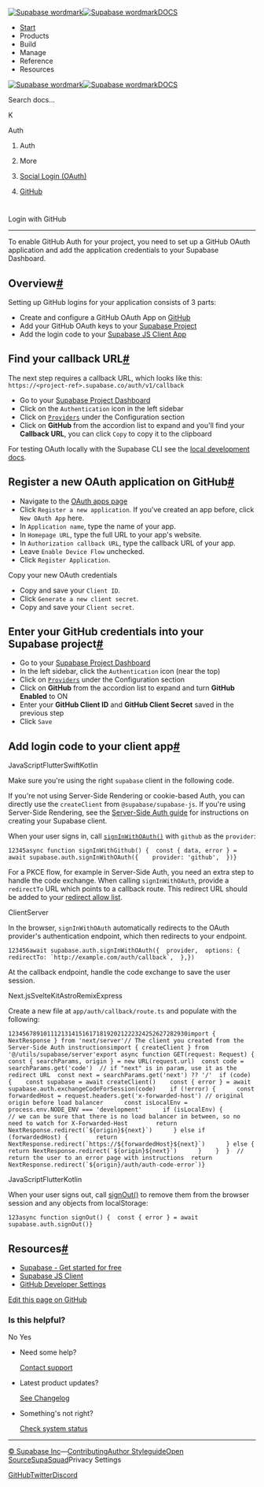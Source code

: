 [![Supabase wordmark](https://supabase.com/docs/_next/image?url=%2Fdocs%2Fsupabase-dark.svg&w=256&q=75&dpl=dpl_5BYG5BkQhU19GEfZfhcgAbeGcRQo)![Supabase wordmark](https://supabase.com/docs/_next/image?url=%2Fdocs%2Fsupabase-light.svg&w=256&q=75&dpl=dpl_5BYG5BkQhU19GEfZfhcgAbeGcRQo)DOCS](https://supabase.com/docs)

-   [Start](https://supabase.com/docs/guides/getting-started)
-   Products
-   Build
-   Manage
-   Reference
-   Resources

[![Supabase wordmark](https://supabase.com/docs/_next/image?url=%2Fdocs%2Fsupabase-dark.svg&w=256&q=75&dpl=dpl_5BYG5BkQhU19GEfZfhcgAbeGcRQo)![Supabase wordmark](https://supabase.com/docs/_next/image?url=%2Fdocs%2Fsupabase-light.svg&w=256&q=75&dpl=dpl_5BYG5BkQhU19GEfZfhcgAbeGcRQo)DOCS](https://supabase.com/docs)

Search docs...

K

Auth

1.  Auth

3.  More

5.  [Social Login (OAuth)](https://supabase.com/docs/guides/auth/social-login)

7.  [GitHub](https://supabase.com/docs/guides/auth/social-login/auth-github)

# 

Login with GitHub

* * *

To enable GitHub Auth for your project, you need to set up a GitHub OAuth application and add the application credentials to your Supabase Dashboard.

## Overview[#](#overview)

Setting up GitHub logins for your application consists of 3 parts:

-   Create and configure a GitHub OAuth App on [GitHub](https://github.com)
-   Add your GitHub OAuth keys to your [Supabase Project](https://supabase.com/dashboard)
-   Add the login code to your [Supabase JS Client App](https://github.com/supabase/supabase-js)

## Find your callback URL[#](#find-your-callback-url)

The next step requires a callback URL, which looks like this: `https://<project-ref>.supabase.co/auth/v1/callback`

-   Go to your [Supabase Project Dashboard](https://supabase.com/dashboard)
-   Click on the `Authentication` icon in the left sidebar
-   Click on [`Providers`](https://supabase.com/dashboard/project/_/auth/providers) under the Configuration section
-   Click on **GitHub** from the accordion list to expand and you'll find your **Callback URL**, you can click `Copy` to copy it to the clipboard

For testing OAuth locally with the Supabase CLI see the [local development docs](https://supabase.com/docs/guides/cli/local-development#use-auth-locally).

## Register a new OAuth application on GitHub[#](#register-a-new-oauth-application-on-github)

-   Navigate to the [OAuth apps page](https://github.com/settings/developers)
-   Click `Register a new application`. If you've created an app before, click `New OAuth App` here.
-   In `Application name`, type the name of your app.
-   In `Homepage URL`, type the full URL to your app's website.
-   In `Authorization callback URL`, type the callback URL of your app.
-   Leave `Enable Device Flow` unchecked.
-   Click `Register Application`.

Copy your new OAuth credentials

-   Copy and save your `Client ID`.
-   Click `Generate a new client secret`.
-   Copy and save your `Client secret`.

## Enter your GitHub credentials into your Supabase project[#](#enter-your-github-credentials-into-your-supabase-project)

-   Go to your [Supabase Project Dashboard](https://supabase.com/dashboard)
-   In the left sidebar, click the `Authentication` icon (near the top)
-   Click on [`Providers`](https://supabase.com/dashboard/project/_/auth/providers) under the Configuration section
-   Click on **GitHub** from the accordion list to expand and turn **GitHub Enabled** to ON
-   Enter your **GitHub Client ID** and **GitHub Client Secret** saved in the previous step
-   Click `Save`

## Add login code to your client app[#](#add-login-code-to-your-client-app)

JavaScriptFlutterSwiftKotlin

Make sure you're using the right `supabase` client in the following code.

If you're not using Server-Side Rendering or cookie-based Auth, you can directly use the `createClient` from `@supabase/supabase-js`. If you're using Server-Side Rendering, see the [Server-Side Auth guide](https://supabase.com/docs/guides/auth/server-side/creating-a-client) for instructions on creating your Supabase client.

When your user signs in, call [`signInWithOAuth()`](https://supabase.com/docs/reference/javascript/auth-signinwithoauth) with `github` as the `provider`:

```
12345async function signInWithGithub() {  const { data, error } = await supabase.auth.signInWithOAuth({    provider: 'github',  })}
```

For a PKCE flow, for example in Server-Side Auth, you need an extra step to handle the code exchange. When calling `signInWithOAuth`, provide a `redirectTo` URL which points to a callback route. This redirect URL should be added to your [redirect allow list](https://supabase.com/docs/guides/auth/redirect-urls).

ClientServer

In the browser, `signInWithOAuth` automatically redirects to the OAuth provider's authentication endpoint, which then redirects to your endpoint.

```
123456await supabase.auth.signInWithOAuth({  provider,  options: {    redirectTo: `http://example.com/auth/callback`,  },})
```

At the callback endpoint, handle the code exchange to save the user session.

Next.jsSvelteKitAstroRemixExpress

Create a new file at `app/auth/callback/route.ts` and populate with the following:

```
123456789101112131415161718192021222324252627282930import { NextResponse } from 'next/server'// The client you created from the Server-Side Auth instructionsimport { createClient } from '@/utils/supabase/server'export async function GET(request: Request) {  const { searchParams, origin } = new URL(request.url)  const code = searchParams.get('code')  // if "next" is in param, use it as the redirect URL  const next = searchParams.get('next') ?? '/'  if (code) {    const supabase = await createClient()    const { error } = await supabase.auth.exchangeCodeForSession(code)    if (!error) {      const forwardedHost = request.headers.get('x-forwarded-host') // original origin before load balancer      const isLocalEnv = process.env.NODE_ENV === 'development'      if (isLocalEnv) {        // we can be sure that there is no load balancer in between, so no need to watch for X-Forwarded-Host        return NextResponse.redirect(`${origin}${next}`)      } else if (forwardedHost) {        return NextResponse.redirect(`https://${forwardedHost}${next}`)      } else {        return NextResponse.redirect(`${origin}${next}`)      }    }  }  // return the user to an error page with instructions  return NextResponse.redirect(`${origin}/auth/auth-code-error`)}
```

JavaScriptFlutterKotlin

When your user signs out, call [signOut()](https://supabase.com/docs/reference/javascript/auth-signout) to remove them from the browser session and any objects from localStorage:

```
123async function signOut() {  const { error } = await supabase.auth.signOut()}
```

## Resources[#](#resources)

-   [Supabase - Get started for free](https://supabase.com)
-   [Supabase JS Client](https://github.com/supabase/supabase-js)
-   [GitHub Developer Settings](https://github.com/settings/developers)

[Edit this page on GitHub](https://github.com/supabase/supabase/blob/master/apps/docs/content/guides/auth/social-login/auth-github.mdx)

### Is this helpful?

No Yes

-   Need some help?
    
    [Contact support](https://supabase.com/support)
-   Latest product updates?
    
    [See Changelog](https://supabase.com/changelog)
-   Something's not right?
    
    [Check system status](https://status.supabase.com/)

* * *

[© Supabase Inc](https://supabase.com/)—[Contributing](https://github.com/supabase/supabase/blob/master/apps/docs/DEVELOPERS.md)[Author Styleguide](https://github.com/supabase/supabase/blob/master/apps/docs/CONTRIBUTING.md)[Open Source](https://supabase.com/open-source)[SupaSquad](https://supabase.com/supasquad)Privacy Settings

[GitHub](https://github.com/supabase/supabase)[Twitter](https://twitter.com/supabase)[Discord](https://discord.supabase.com/)